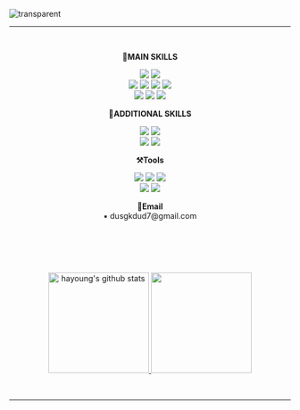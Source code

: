 ![transparent](https://capsule-render.vercel.app/api?type=transparent&fontColor=424242&text=Hayoung's%20GitHub%20&height=150&fontSize=60&desc=Welcome!&descAlignY=75&descAlign=60)
<hr>
<br>



<p align="center">
 <strong>🔆MAIN SKILLS</strong>

<p align="center" display="inline-block">
    <img src="https://img.shields.io/badge/React-20232A?style=for-the-badge&logo=react&logoColor=61DAFB"> 
<img src="https://img.shields.io/badge/Next.js-000?logo=nextdotjs&logoColor=fff&style=for-the-badge"> 
 
<br/>
  <img src="https://img.shields.io/badge/HTML5-E34F26?style=for-the-badge&logo=html5&logoColor=white">
  <img src="https://img.shields.io/badge/CSS3-1572B6?style=for-the-badge&logo=css3&logoColor=white">
  <img src="https://img.shields.io/badge/JavaScript-F7DF1E?style=for-the-badge&logo=JavaScript&logoColor=white">
  <img src="https://img.shields.io/badge/TypeScript-007ACC?style=for-the-badge&logo=typescript&logoColor=white">
  <br>
  <img src="https://img.shields.io/badge/styled--components-DB7093?style=for-the-badge&logo=styled-components&logoColor=white">
  


   
  <img src="https://img.shields.io/badge/Material--UI-0081CB?style=for-the-badge&logo=material-ui&logoColor=white"> 
  
  <img src="https://img.shields.io/badge/Redux-593D88?style=for-the-badge&logo=redux&logoColor=white"> 

  

   </p>




   <p align="center">
 <strong>🎈ADDITIONAL SKILLS</strong>

<p align="center" display="inline-block">
     <img src="https://img.shields.io/badge/Node.js-43853D?style=for-the-badge&logo=node.js&logoColor=white">
       <img src="https://img.shields.io/badge/Express.js-404D59?style=for-the-badge"> <br/>
     <img src="https://img.shields.io/badge/Bootstrap-563D7C?style=for-the-badge&logo=bootstrap&logoColor=white">
       <img src="https://img.shields.io/badge/Sass-CC6699?style=for-the-badge&logo=sass&logoColor=white">
</p>

 <p align="center">
<strong>⚒️Tools</strong>
<p align="center" display="inline-block">
    <img src="https://img.shields.io/badge/GitHub-100000?style=for-the-badge&logo=github&logoColor=white"> 
   <img src="https://img.shields.io/badge/Discord-7289DA?style=for-the-badge&logo=discord&logoColor=white"> 
     <img src="https://img.shields.io/badge/Slack-4A154B?style=for-the-badge&logo=slack&logoColor=white"><br/>
  
   <img src="https://img.shields.io/badge/Notion-000000?style=for-the-badge&logo=notion&logoColor=white"> 
     <img src="https://img.shields.io/badge/Figma-F24E1E?style=for-the-badge&logo=figma&logoColor=white">  
 
<br>
<p align="center">
<Strong>📩Email</Strong><br>▪️ dusgkdud7@gmail.com<br>

</p>

<br>

</p>
<br><br>
<p align="center">
    <a href="https://github.com/0520hy">
        <img style="height:180px" src="https://github-readme-stats.vercel.app/api?username=0520hy&show_icons=true&include_all_commits=true&theme=nord&hide_border=true" alt="hayoung's github stats" />
    </a>
    <a href="https://github.com/0520hy">
        <img style="height:180px" src="https://github-readme-stats.vercel.app/api/top-langs/?username=0520hy&layout=compact&show_icons=true&show_owner=flase&hide_title=true&theme=nord&hide=none" />
    </a> 

</p>
<br>
<hr>
